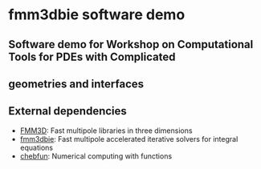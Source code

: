 # fmm3dbie software demo

## Software demo for Workshop on Computational Tools for PDEs with Complicated
## geometries and interfaces

External dependencies
-----------------------
- [FMM3D](https://fmm3d.readthedocs.io/en/latest): Fast multipole libraries in
  three dimensions
- [fmm3dbie](https://fmm3dbie.readthedocs.io/en/latest): Fast multipole
  accelerated iterative solvers for integral equations
- [chebfun](https://www.chebfun.org): Numerical computing with functions


